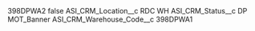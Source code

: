 <?xml version="1.0" encoding="UTF-8"?>
<CustomMetadata xmlns="http://soap.sforce.com/2006/04/metadata" xmlns:xsi="http://www.w3.org/2001/XMLSchema-instance" xmlns:xsd="http://www.w3.org/2001/XMLSchema">
    <label>398DPWA2</label>
    <protected>false</protected>
    <values>
        <field>ASI_CRM_Location__c</field>
        <value xsi:type="xsd:string">RDC WH</value>
    </values>
    <values>
        <field>ASI_CRM_Status__c</field>
        <value xsi:type="xsd:string">DP MOT_Banner</value>
    </values>
    <values>
        <field>ASI_CRM_Warehouse_Code__c</field>
        <value xsi:type="xsd:string">398DPWA1</value>
    </values>
</CustomMetadata>
